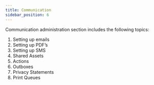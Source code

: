 ```yaml
---
title: Communication
sidebar_position: 6
---
```


Communication administration section includes the following topics:

1. Setting up emails
2. Setting up PDF’s
3. Setting up SMS
4. Shared Assets 
5. Actions
6. Outboxes
7. Privacy Statements 
8. Print Queues